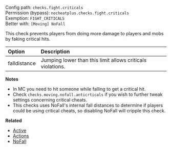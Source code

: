 Config path: `checks.fight.criticals`  
Permission (bypass): `nocheatplus.checks.fight.criticals`  
Exemption: `FIGHT_CRITICALS`              
Better with: `[Moving] NoFall` 

This check prevents players from doing more damage to players and mobs by faking critical hits.

| Option              | Description |
| :------------------ | :---------- |
| falldistance        | Jumping lower than this limit allows criticals violations. |

**Notes**
* In MC you need to hit someone while falling to get a critical hit.
* Check `checks.moving.nofall.anticrticals` if you wish to further tweak settings concerning critical cheats.
* This checks uses NoFall's internal fall distances to determine if players could be using critical cheats, so disabling NoFall will cripple this check.

**Related**  
* [Active](https://github.com/Updated-NoCheatPlus/Docs/blob/master/Settings/General.md#active)
* [Actions](https://github.com/Updated-NoCheatPlus/Docs/blob/master/Settings/General.md#actions)
* [NoFall](https://github.com/Updated-NoCheatPlus/Docs/blob/master/Settings/Checks/%5BMoving%5D-Nofall.md)
